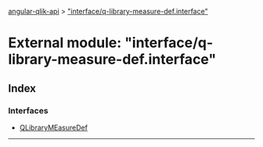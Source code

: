 [angular-qlik-api](../README.md) > ["interface/q-library-measure-def.interface"](../modules/_interface_q_library_measure_def_interface_.md)

# External module: "interface/q-library-measure-def.interface"

## Index

### Interfaces

* [QLibraryMEasureDef](../interfaces/_interface_q_library_measure_def_interface_.qlibrarymeasuredef.md)

---

